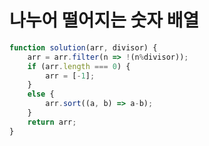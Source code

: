 # 나누어 떨어지는 숫자 배열

```javascript
function solution(arr, divisor) {
    arr = arr.filter(n => !(n%divisor));
    if (arr.length === 0) {
        arr = [-1];
    }
    else {
        arr.sort((a, b) => a-b);
    }
    return arr;
}
```

